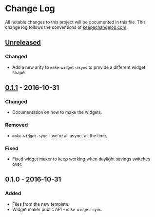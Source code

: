 # Change Log
All notable changes to this project will be documented in this file. This change log follows the conventions of [keepachangelog.com](http://keepachangelog.com/).

## [Unreleased]
### Changed
- Add a new arity to `make-widget-async` to provide a different widget shape.

## [0.1.1] - 2016-10-31
### Changed
- Documentation on how to make the widgets.

### Removed
- `make-widget-sync` - we're all async, all the time.

### Fixed
- Fixed widget maker to keep working when daylight savings switches over.

## 0.1.0 - 2016-10-31
### Added
- Files from the new template.
- Widget maker public API - `make-widget-sync`.

[Unreleased]: https://github.com/your-name/dsync/compare/0.1.1...HEAD
[0.1.1]: https://github.com/your-name/dsync/compare/0.1.0...0.1.1
